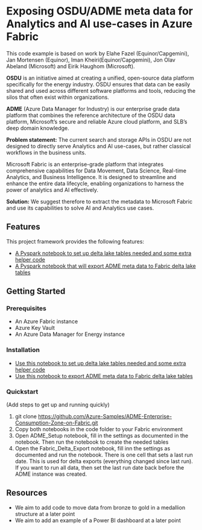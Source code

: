 # Exposing OSDU/ADME meta data for Analytics and AI use-cases in Azure Fabric

This code example is based on work by Elahe Fazel (Equinor/Capgemini), Jan Mortensen (Equinor), Iman Kheiri(Equinor/Capgemini), Jon Olav Abeland (Microsoft) and Eirik Haughom (Microsoft).

**OSDU** is an initiative aimed at creating a unified, open-source data platform specifically for the energy industry. OSDU ensures that data can be easily shared and used across different software platforms and tools, reducing the silos that often exist within organizations. 

**ADME** (Azure Data Manager for Industry) is our enterprise grade data platform that combines the reference architecture of the OSDU data platform, Microsoft’s secure and reliable Azure cloud platform, and SLB’s deep domain knowledge.

**Problem statement:** The current search and storage APIs in OSDU are not designed to directly serve Analytics and AI use-cases, but rather classical workflows in the business units.

Microsoft Fabric is an enterprise-grade platform that integrates comprehensive capabilities for Data Movement, Data Science, Real-time Analytics, and Business Intelligence. It is designed to streamline and enhance the entire data lifecycle, enabling organizations to harness the power of analytics and AI effectively.

**Solution:** We suggest therefore to extract the metadata to Microsoft Fabric and use its capabilities to solve AI and Analytics use cases.

## Features

This project framework provides the following features:

* [A Pyspark notebook to set up delta lake tables needed and some extra helper code](/code/ADME_Setup.ipynb)
* [A Pyspark notebook that will export ADME meta data to Fabric delta lake tables](/code/Fabric_Delta_Export.ipynb)


## Getting Started

### Prerequisites

- An Azure Fabric instance
- Azure Key Vault
- An Azure Data Manager for Energy instance 


### Installation

- [Use this notebook to set up delta lake tables needed and some extra helper code](/code/ADME_Setup.ipynb)
- [Use this notebook to export ADME meta data to Fabric delta lake tables](/code/Fabric_Delta_Export.ipynb)


### Quickstart
(Add steps to get up and running quickly)

1. git clone https://github.com/Azure-Samples/ADME-Enterprise-Consumption-Zone-on-Fabric.git
2. Copy both notebooks in the code folder to your Fabric environment
3. Open ADME_Setup notebook, fill in the settings as documented in the notebook. Then run the notebook to create the needed tables
4. Open the Fabric_Delta_Export notebook, fill inn the settings as documented and run the notebook. There is one cell that sets a last run date. This is used for delta exports (everything changed since last run). If you want to run all data, then set the last run date back before the ADME instance was created.


## Resources

- We aim to add code to move data from bronze to gold in a medallion structure at a later point
- We aim to add an example of a Power BI dashboard at a later point
